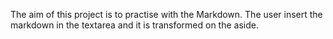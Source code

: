 The aim of this project is to practise with the Markdown. The user insert the markdown in the textarea and it is transformed on the aside.
